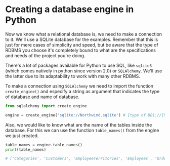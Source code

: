 # Creating a database engine in Python

Now we know what a relational database is, we need to make a connection to it. We'll use a SQLite database for the examples. Remember that this is just for mere cases of simplicity and speed, but be aware that the type of RDBMS you choose it's completely bound to what are the specifications and needs of the project you're doing.

There's a lot of packages available for Python to use SQL, like `sqlite3` (which comes natively in python since version 2.0) or `SQLAlchemy`. We'll use the latter due to its adaptability to work with many other RDBMS.

To make a connection using `SQLAlchemy` we need to import the function `create_engine()` and especify a string as argument that indicates the type of database and name of database.

```python
from sqlalchemy import create_engine

engine = create_engine('sqlite://Northwind.sqlite') # [type of DB]://[Name of DB]
```

Also, we would like to know what are the name of the tables inside the database. For this we can use the function `table_names()` from the engine we just created.

```python
table_names = engine.table_names()
print(table_names)

# ['Categories', 'Customers', 'EmployeeTerritories', 'Employees', 'Order Details', 'Orders', 'Products', 'Region', 'Shippers', 'Suppliers', 'Territories']
```
